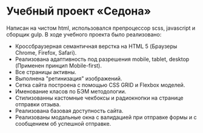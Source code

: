 # Учебный проект «Седона»

Написан на чистом html, использовался препроцессор scss, javascript и сборщик gulp.
В ходе учебного проекта было реализовано:

* Кроссбраузерная семантичная верстка на HTML 5 (Браузеры Chrome, Firefox, Safari).
* Реализована адаптивность под разрешения mobile, tablet, desktop (Применен принцип Mobile-first).
* Все страницы активны.
* Выполнена "ретинизация" изображений.
* Сетка сайта построена с помощью CSS GRID и Flexbox моделей.
* Именование класов по БЭМ методологии.
* Стилизованны кастомные чекбоксы и радиокнопки на странице отправки отзыва.
* Реализована базовая доступность сайта.
* Реализованы модальные окна с валидацией при отправке формы и с сообщением об успешной отправке.


